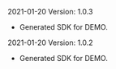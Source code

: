 2021-01-20 Version: 1.0.3
- Generated SDK for DEMO.

2021-01-20 Version: 1.0.2
- Generated SDK for DEMO.

